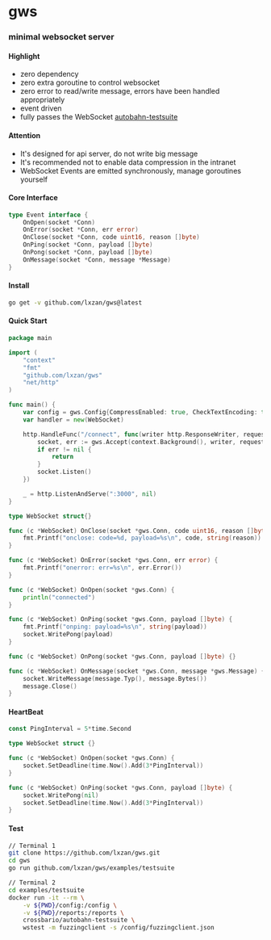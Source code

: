 # gws
### minimal websocket server

#### Highlight
- zero dependency
- zero extra goroutine to control websocket
- zero error to read/write message, errors have been handled appropriately
- event driven
- fully passes the WebSocket [autobahn-testsuite](https://github.com/crossbario/autobahn-testsuite)

#### Attention
- It's designed for api server, do not write big message
- It's recommended not to enable data compression in the intranet
- WebSocket Events are emitted synchronously, manage goroutines yourself

#### Core Interface
```go
type Event interface {
    OnOpen(socket *Conn)
    OnError(socket *Conn, err error)
    OnClose(socket *Conn, code uint16, reason []byte)
    OnPing(socket *Conn, payload []byte)
    OnPong(socket *Conn, payload []byte)
    OnMessage(socket *Conn, message *Message)
}
```

#### Install
```bash
go get -v github.com/lxzan/gws@latest
```

#### Quick Start
```go
package main

import (
	"context"
	"fmt"
	"github.com/lxzan/gws"
	"net/http"
)

func main() {
	var config = gws.Config{CompressEnabled: true, CheckTextEncoding: true, MaxContentLength: 32 * 1024 * 1024}
	var handler = new(WebSocket)

	http.HandleFunc("/connect", func(writer http.ResponseWriter, request *http.Request) {
		socket, err := gws.Accept(context.Background(), writer, request, handler, config)
		if err != nil {
			return
		}
		socket.Listen()
	})

	_ = http.ListenAndServe(":3000", nil)
}

type WebSocket struct{}

func (c *WebSocket) OnClose(socket *gws.Conn, code uint16, reason []byte) {
	fmt.Printf("onclose: code=%d, payload=%s\n", code, string(reason))
}

func (c *WebSocket) OnError(socket *gws.Conn, err error) {
	fmt.Printf("onerror: err=%s\n", err.Error())
}

func (c *WebSocket) OnOpen(socket *gws.Conn) {
	println("connected")
}

func (c *WebSocket) OnPing(socket *gws.Conn, payload []byte) {
	fmt.Printf("onping: payload=%s\n", string(payload))
	socket.WritePong(payload)
}

func (c *WebSocket) OnPong(socket *gws.Conn, payload []byte) {}

func (c *WebSocket) OnMessage(socket *gws.Conn, message *gws.Message) {
	socket.WriteMessage(message.Typ(), message.Bytes())
	message.Close()
}
```

#### HeartBeat
```go
const PingInterval = 5*time.Second

type WebSocket struct {}

func (c *WebSocket) OnOpen(socket *gws.Conn) {
	socket.SetDeadline(time.Now().Add(3*PingInterval))
}

func (c *WebSocket) OnPing(socket *gws.Conn, payload []byte) {
	socket.WritePong(nil)
	socket.SetDeadline(time.Now().Add(3*PingInterval))
}
```

#### Test
```bash
// Terminal 1
git clone https://github.com/lxzan/gws.git 
cd gws
go run github.com/lxzan/gws/examples/testsuite

// Terminal 2
cd examples/testsuite
docker run -it --rm \
    -v ${PWD}/config:/config \
    -v ${PWD}/reports:/reports \
    crossbario/autobahn-testsuite \
    wstest -m fuzzingclient -s /config/fuzzingclient.json
```
